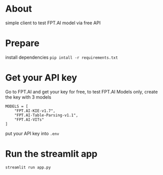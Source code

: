 # About
simple client to test FPT.AI model via free API

# Prepare
install dependencies
`pip intall -r requirements.txt`

# Get your API key
Go to FPT.AI and get your key for free, to test FPT.AI Models only, create the key with 3 models
```
MODELS = [
    "FPT.AI-KIE-v1.7",
    "FPT.AI-Table-Parsing-v1.1",
    "FPT.AI-VITs"
]
```

put your API key into `.env`

# Run the streamlit app
`streamlit run app.py`
